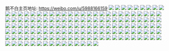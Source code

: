 鹅不白主页地址: https://weibo.com/u/5988166159 
![](https://wx4.sinaimg.cn/mw2000/006xfJz9ly1h8u7zjwf0rj32dc35s1ky.jpg) 
![](https://wx4.sinaimg.cn/mw2000/006xfJz9ly1h8u807pl04j32c0340u0y.jpg) 
![](https://wx4.sinaimg.cn/mw2000/006xfJz9ly1h8u7zt2zutj30sg23ue81.jpg) 
![](https://wx4.sinaimg.cn/mw2000/006xfJz9ly1h8u8045165j32c0340x6p.jpg) 
![](https://wx4.sinaimg.cn/mw2000/006xfJz9ly1h8u7zyv9zyj321k2q37wi.jpg) 
![](https://wx4.sinaimg.cn/mw2000/006xfJz9ly1h8u7z3s4slj32c0340u0x.jpg) 
![](https://wx4.sinaimg.cn/mw2000/006xfJz9ly1h8u800wbxvj32162pk4qq.jpg) 
![](https://wx4.sinaimg.cn/mw2000/006xfJz9ly1h8u802a95tj32c0340qv5.jpg) 
![](https://wx4.sinaimg.cn/mw2000/006xfJz9ly1h8qfc4fa88j30sg6bkkjm.jpg) 
![](https://wx4.sinaimg.cn/mw2000/006xfJz9ly1h8qfcdxd77j30sg1s0e7e.jpg) 
![](https://wx4.sinaimg.cn/mw2000/006xfJz9ly1h8qfcbpg9qj32dc35shdw.jpg) 
![](https://wx4.sinaimg.cn/mw2000/006xfJz9ly1h8qfcq9qqij32dc35su0y.jpg) 
![](https://wx4.sinaimg.cn/mw2000/006xfJz9ly1h8qfcfclpfj31sc2dsnpd.jpg) 
![](https://wx4.sinaimg.cn/mw2000/006xfJz9ly1h8qfclz2w9j32dc35su0y.jpg) 
![](https://wx4.sinaimg.cn/mw2000/006xfJz9ly1h8qfchwjxjj30sg2zz4qp.jpg) 
![](https://wx4.sinaimg.cn/mw2000/006xfJz9ly1h8qfc01be9j30sg35sb29.jpg) 
![](https://wx4.sinaimg.cn/mw2000/006xfJz9ly1h8qfcsaruoj316o0sgwxn.jpg) 
![](https://wx4.sinaimg.cn/mw2000/006xfJz9ly1h8qoq8lmy6j32c02c0np1.jpg) 
![](https://wx4.sinaimg.cn/mw2000/006xfJz9ly1h8ex3kzrp8j30wi1ycket.jpg) 
![](https://wx4.sinaimg.cn/mw2000/006xfJz9ly1h8ex3mb3vrj30wi1ycqqt.jpg) 
![](https://wx4.sinaimg.cn/mw2000/006xfJz9ly1h8ex3nlw13j30wi1ycniq.jpg) 
![](https://wx4.sinaimg.cn/mw2000/006xfJz9ly1h8dzg2xi10j31kk2cve4q.jpg) 
![](https://wx4.sinaimg.cn/mw2000/006xfJz9ly1h8dzg6hf9wj32wd3uwb2b.jpg) 
![](https://wx4.sinaimg.cn/mw2000/006xfJz9ly1h8dzg215s7j30sg3k01kx.jpg) 
![](https://wx4.sinaimg.cn/mw2000/006xfJz9ly1h8dzg4juubj32kw3vcb2a.jpg) 
![](https://wx4.sinaimg.cn/mw2000/006xfJz9ly1h8899a0as7j30sg3k0e81.jpg) 
![](https://wx4.sinaimg.cn/mw2000/006xfJz9ly1h8898vi6osj311x0sg7d2.jpg) 
![](https://wx4.sinaimg.cn/mw2000/006xfJz9ly1h889axd0ghj323u35sqv6.jpg) 
![](https://wx4.sinaimg.cn/mw2000/006xfJz9ly1h889adhalzj32dc35se82.jpg) 
![](https://wx4.sinaimg.cn/mw2000/006xfJz9ly1h889ayri9fj323u35se81.jpg) 
![](https://wx4.sinaimg.cn/mw2000/006xfJz9ly1h889atv0ttj32dc35s7wj.jpg) 
![](https://wx4.sinaimg.cn/mw2000/006xfJz9ly1h889b1bt1zj323u35shdu.jpg) 
![](https://wx4.sinaimg.cn/mw2000/006xfJz9ly1h889aorslsj32dc35sx6q.jpg) 
![](https://wx4.sinaimg.cn/mw2000/006xfJz9ly1h8899kud8fj30sg2dc4k1.jpg) 
![](https://wx4.sinaimg.cn/mw2000/006xfJz9ly1h83ig2uw2vj30wi08jq43.jpg) 
![](https://wx4.sinaimg.cn/mw2000/006xfJz9ly1h83ig323s8j30q00ox40j.jpg) 
![](https://wx4.sinaimg.cn/mw2000/006xfJz9ly1h7u2boad66j32dc35snpg.jpg) 
![](https://wx4.sinaimg.cn/mw2000/006xfJz9ly1h7u2bpoc2jj32ds2dsx6p.jpg) 
![](https://wx4.sinaimg.cn/mw2000/006xfJz9ly1h7u2c1thznj32dr36au0x.jpg) 
![](https://wx4.sinaimg.cn/mw2000/006xfJz9ly1h7u2bfkht4j31s035se83.jpg) 
![](https://wx4.sinaimg.cn/mw2000/006xfJz9ly1h7fej5t1dvj30u01sy44b.jpg) 
![](https://wx4.sinaimg.cn/mw2000/006xfJz9ly1h7dzecahrvj30u0140tgh.jpg) 
![](https://wx4.sinaimg.cn/mw2000/006xfJz9ly1h7dzehht1cj30u01rj12s.jpg) 
![](https://wx4.sinaimg.cn/mw2000/006xfJz9ly1h7dzefzlyxj30u03c0q81.jpg) 
![](https://wx4.sinaimg.cn/mw2000/006xfJz9ly1h7dzemgmagj30u03c0jxo.jpg) 
![](https://wx4.sinaimg.cn/mw2000/006xfJz9ly1h78grp932cj30u01nzdpr.jpg) 
![](https://wx4.sinaimg.cn/mw2000/006xfJz9ly1h78gx1wa1pj30u00u0wo5.jpg) 
![](https://wx4.sinaimg.cn/mw2000/006xfJz9ly1h780rii59aj30sg0sg76o.jpg) 
![](https://wx4.sinaimg.cn/mw2000/006xfJz9ly1h764ndbakhj30j60j6tam.jpg) 
![](https://wx4.sinaimg.cn/mw2000/006xfJz9ly1h6saclbcgjj30u03bwe47.jpg) 
![](https://wx4.sinaimg.cn/mw2000/006xfJz9ly1h6sacowtpej30u0140tay.jpg) 
![](https://wx4.sinaimg.cn/mw2000/006xfJz9ly1h6sacnxuptj30u03c6nj2.jpg) 
![](https://wx4.sinaimg.cn/mw2000/006xfJz9ly1h6saciddygj30u04fvgrt.jpg) 
![](https://wx4.sinaimg.cn/mw2000/006xfJz9ly1h6sacp98e7j30qu0quwew.jpg) 
![](https://wx4.sinaimg.cn/mw2000/006xfJz9ly1h6sacmp0u3j30u04fvn2u.jpg) 
![](https://wx4.sinaimg.cn/mw2000/006xfJz9ly1h6sacjh6v0j30u02807j0.jpg) 
![](https://wx4.sinaimg.cn/mw2000/006xfJz9ly1h6sacjxp8jj30u0140my6.jpg) 
![](https://wx4.sinaimg.cn/mw2000/006xfJz9ly1h6r9w9g31ij30u02804eh.jpg) 
![](https://wx4.sinaimg.cn/mw2000/006xfJz9ly1h6r9vht646j30u02804ak.jpg) 
![](https://wx4.sinaimg.cn/mw2000/006xfJz9ly1h6r9w1fnu3j30u02ba7kf.jpg) 
![](https://wx4.sinaimg.cn/mw2000/006xfJz9ly1h6r9vonv7tj30u03bwtqo.jpg) 
![](https://wx4.sinaimg.cn/mw2000/006xfJz9ly1h6r9vjp45rj30u00u045u.jpg) 
![](https://wx4.sinaimg.cn/mw2000/006xfJz9ly1h6r9wieaqnj30u03bw79w.jpg) 
![](https://wx4.sinaimg.cn/mw2000/006xfJz9ly1h6r9vpwj4mj30u00u0gq4.jpg) 
![](https://wx4.sinaimg.cn/mw2000/006xfJz9ly1h6r9vug2f0j30u01nzk30.jpg) 
![](https://wx4.sinaimg.cn/mw2000/006xfJz9ly1h6hw0etr4ej30u019043d.jpg) 
![](https://wx4.sinaimg.cn/mw2000/006xfJz9ly1h6hw0gs4bgj30u0190jum.jpg) 
![](https://wx4.sinaimg.cn/mw2000/006xfJz9ly1h6hw0j67skj30u0190aeh.jpg) 
![](https://wx4.sinaimg.cn/mw2000/006xfJz9ly1h6hw0l00sxj30u0190djz.jpg) 
![](https://wx4.sinaimg.cn/mw2000/006xfJz9ly1h6hvxj54vnj305k05kdfv.jpg) 
![](https://wx4.sinaimg.cn/mw2000/006xfJz9ly1h6cv5ogxs2j30u01sygsk.jpg) 
![](https://wx4.sinaimg.cn/mw2000/006xfJz9ly1h6cv5q6wnmj30u01syk2f.jpg) 
![](https://wx4.sinaimg.cn/mw2000/006xfJz9ly1h6cv5sbeatj30u01sygrs.jpg) 
![](https://wx4.sinaimg.cn/mw2000/006xfJz9ly1h6cv5mlhzrj30u01sytgh.jpg) 
![](https://wx4.sinaimg.cn/mw2000/006xfJz9ly1h6c4750dqcj30u01k6wjd.jpg) 
![](https://wx4.sinaimg.cn/mw2000/006xfJz9ly1h6c477gf9pj30u0140dor.jpg) 
![](https://wx4.sinaimg.cn/mw2000/006xfJz9ly1h6c4u32dcwj30u00u00y3.jpg) 
![](https://wx4.sinaimg.cn/mw2000/006xfJz9ly1h60rjvpc6tj30u00gv3yq.jpg) 
![](https://wx4.sinaimg.cn/mw2000/006xfJz9gy1h5fn724x4gj32dc35sqv6.jpg) 
![](https://wx4.sinaimg.cn/mw2000/006xfJz9gy1h5fn6t9uaaj30oc0wgn27.jpg) 
![](https://wx4.sinaimg.cn/mw2000/006xfJz9gy1h5fn7h87ehj30uk5nqu0y.jpg) 
![](https://wx4.sinaimg.cn/mw2000/006xfJz9gy1h5fn7atrdlj30xc3pcnpd.jpg) 
![](https://wx4.sinaimg.cn/mw2000/006xfJz9gy1h5fn7rltlyj318g1moax0.jpg) 
![](https://wx4.sinaimg.cn/mw2000/006xfJz9gy1h5fn76w1l8j30xc3pckjl.jpg) 
![](https://wx4.sinaimg.cn/mw2000/006xfJz9gy1h5fn7l71mlj32tc3r4qv7.jpg) 
![](https://wx4.sinaimg.cn/mw2000/006xfJz9gy1h5fn83wtaij31rz35rqv6.jpg) 
![](https://wx4.sinaimg.cn/mw2000/006xfJz9gy1h5fn7q89dmj33r42tcqv9.jpg) 
![](https://wx4.sinaimg.cn/mw2000/006xfJz9gy1h5djnrn60ej32c033yqv7.jpg) 
![](https://wx4.sinaimg.cn/mw2000/006xfJz9gy1h5djntd378j325o2vkb29.jpg) 
![](https://wx4.sinaimg.cn/mw2000/006xfJz9gy1h5djnwd0cdj32dc35skjm.jpg) 
![](https://wx4.sinaimg.cn/mw2000/006xfJz9gy1h5djo5kulhj32ds1scu0x.jpg) 
![](https://wx4.sinaimg.cn/mw2000/006xfJz9gy1h5djo3jenqj32c033y1kz.jpg) 
![](https://wx4.sinaimg.cn/mw2000/006xfJz9gy1h5djnzlvf5j31sc2dshdu.jpg) 
![](https://wx4.sinaimg.cn/mw2000/006xfJz9ly1h58x4a5sopj30u0140tez.jpg) 
![](https://wx4.sinaimg.cn/mw2000/006xfJz9ly1h58x0m9g6rj30u0140gsw.jpg) 
![](https://wx4.sinaimg.cn/mw2000/006xfJz9ly1h58x0xmszgj30u03c0kcr.jpg) 
![](https://wx4.sinaimg.cn/mw2000/006xfJz9gy1h4zi76xv2aj30u01400yh.jpg) 
![](https://wx4.sinaimg.cn/mw2000/006xfJz9gy1h4zi77iz5dj30u0140wj5.jpg) 
![](https://wx4.sinaimg.cn/mw2000/006xfJz9gy1h4zi78idm0j30u0140jy1.jpg) 
![](https://wx4.sinaimg.cn/mw2000/006xfJz9gy1h4zi793lfbj30u0140jvw.jpg) 
![](https://wx4.sinaimg.cn/mw2000/006xfJz9gy1h4zi75v4sjj30u014079c.jpg) 
![](https://wx4.sinaimg.cn/mw2000/006xfJz9gy1h4zi79s05aj30u0140tdm.jpg) 
![](https://wx4.sinaimg.cn/mw2000/006xfJz9ly1h4v25siu4oj30u02804h7.jpg) 
![](https://wx4.sinaimg.cn/mw2000/006xfJz9ly1h4v25rxgb5j30u013z45f.jpg) 
![](https://wx4.sinaimg.cn/mw2000/006xfJz9ly1h4v25sx6d4j30u013z49h.jpg) 
![](https://wx4.sinaimg.cn/mw2000/006xfJz9gy1h4tiedo1bsj32c0340e81.jpg) 
![](https://wx4.sinaimg.cn/mw2000/006xfJz9gy1h4tihs1gg9j32c0340kjm.jpg) 
![](https://wx4.sinaimg.cn/mw2000/006xfJz9gy1h4tief43n4j325k2ve4qq.jpg) 
![](https://wx4.sinaimg.cn/mw2000/006xfJz9gy1h4tieihzp0j31sc2dsx6p.jpg) 
![](https://wx4.sinaimg.cn/mw2000/006xfJz9gy1h4tiglx0f2j31g51xi1kx.jpg) 
![](https://wx4.sinaimg.cn/mw2000/006xfJz9ly1h4mti3zxt9j30u01407c6.jpg) 
![](https://wx4.sinaimg.cn/mw2000/006xfJz9ly1h4mti20aqij30u014045n.jpg) 
![](https://wx4.sinaimg.cn/mw2000/006xfJz9ly1h4mti4wz4tj30u0140q7v.jpg) 
![](https://wx4.sinaimg.cn/mw2000/006xfJz9ly1h4mti2ju04j30u0140dmp.jpg) 
![](https://wx4.sinaimg.cn/mw2000/006xfJz9ly1h4mtiqz99pj30u014042z.jpg) 
![](https://wx4.sinaimg.cn/mw2000/006xfJz9ly1h4mti5eogxj30u0140gql.jpg) 
![](https://wx4.sinaimg.cn/mw2000/006xfJz9ly1h4mti4gw22j30u0140tdq.jpg) 
![](https://wx4.sinaimg.cn/mw2000/006xfJz9ly1h4mti38pxij30u0140agn.jpg) 
![](https://wx4.sinaimg.cn/mw2000/006xfJz9ly1h4mti5yh7qj30u0140n3z.jpg) 
![](https://wx4.sinaimg.cn/mw2000/006xfJz9gy1h4luocohwsj32c0340b2a.jpg) 
![](https://wx4.sinaimg.cn/mw2000/006xfJz9gy1h4luobgkhtj30xc4iznpd.jpg) 
![](https://wx4.sinaimg.cn/mw2000/006xfJz9gy1h4lunzmm8xj32c033y4qs.jpg) 
![](https://wx4.sinaimg.cn/mw2000/006xfJz9gy1h4luogpmxlj32c033y7wk.jpg) 
![](https://wx4.sinaimg.cn/mw2000/006xfJz9gy1h4kn3fc18fj320c2ognpe.jpg) 
![](https://wx4.sinaimg.cn/mw2000/006xfJz9ly1h4j984bxnbj30u013z7c1.jpg) 
![](https://wx4.sinaimg.cn/mw2000/006xfJz9ly1h4j985kb9vj30u013zwjk.jpg) 
![](https://wx4.sinaimg.cn/mw2000/006xfJz9ly1h4j9857uujj30u013z7cg.jpg) 
![](https://wx4.sinaimg.cn/mw2000/006xfJz9gy1h4h6cbx6jij32c03401kz.jpg) 
![](https://wx4.sinaimg.cn/mw2000/006xfJz9gy1h4h6cdd22wj32c0340npe.jpg) 
![](https://wx4.sinaimg.cn/mw2000/006xfJz9gy1h4h6cemcdzj32c0340npe.jpg) 
![](https://wx4.sinaimg.cn/mw2000/006xfJz9gy1h4h6cj3bczj32tc3r4u10.jpg) 
![](https://wx4.sinaimg.cn/mw2000/006xfJz9gy1h4h6c9kb0sj318g1mo4cg.jpg) 
![](https://wx4.sinaimg.cn/mw2000/006xfJz9gy1h4h6cjxl1ij318g1mo4qp.jpg) 
![](https://wx4.sinaimg.cn/mw2000/006xfJz9gy1h47k0ds5lmj30xc6l4b2a.jpg) 
![](https://wx4.sinaimg.cn/mw2000/006xfJz9gy1h47k0go6ajj30xc4xunpd.jpg) 
![](https://wx4.sinaimg.cn/mw2000/006xfJz9gy1h47k0itbtej30xc3pcx6p.jpg) 
![](https://wx4.sinaimg.cn/mw2000/006xfJz9gy1h47k0lrp2lj30xc4t7npd.jpg) 
![](https://wx4.sinaimg.cn/mw2000/006xfJz9gy1h47k0tzb6bj30uk92ob2b.jpg) 
![](https://wx4.sinaimg.cn/mw2000/006xfJz9gy1h47k0o5n5hj30xc3pcb29.jpg) 
![](https://wx4.sinaimg.cn/mw2000/006xfJz9gy1h47k0qkq1oj30xc3pce81.jpg) 
![](https://wx4.sinaimg.cn/mw2000/006xfJz9gy1h47k0anl0fj315o3347wi.jpg) 
![](https://wx4.sinaimg.cn/mw2000/006xfJz9ly1h41r0o7zi0j30u0140aeg.jpg) 
![](https://wx4.sinaimg.cn/mw2000/006xfJz9ly1h41r0okzi1j30wh0u00wa.jpg) 
![](https://wx4.sinaimg.cn/mw2000/006xfJz9ly1h3sg3v58rvj30xc6l3b2a.jpg) 
![](https://wx4.sinaimg.cn/mw2000/006xfJz9ly1h3sg3yai5zj31s135se82.jpg) 
![](https://wx4.sinaimg.cn/mw2000/006xfJz9ly1h3sg3teln3j315o448e81.jpg) 
![](https://wx4.sinaimg.cn/mw2000/006xfJz9ly1h3lk6yzk33j32c033ynkg.jpg) 
![](https://wx4.sinaimg.cn/mw2000/006xfJz9ly1h3lk6ze15yj31o0190787.jpg) 
![](https://wx4.sinaimg.cn/mw2000/006xfJz9ly1h3ibltj27vj32dc35s7wj.jpg) 
